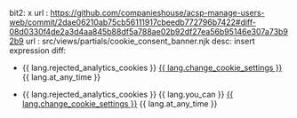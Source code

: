 bit2: x
url : https://github.com/companieshouse/acsp-manage-users-web/commit/2dae06210ab75cb56111917cbeedb772796b7422#diff-08d0330f4de2a3d4aa845b88df5a788ae02b92df27ea56b95146e307a73b92b9
url : src/views/partials/cookie_consent_banner.njk
desc: insert expression
diff:
- <p>{{ lang.rejected_analytics_cookies }} <a class="govuk-link" href="{{ chsUrl }}/help/cookies">{{ lang.change_cookie_settings }}</a> {{ lang.at_any_time }}</p>
+ <p>{{ lang.rejected_analytics_cookies }} {{ lang.you_can }} <a class="govuk-link" href="{{ chsUrl }}/help/cookies">{{ lang.change_cookie_settings }}</a> {{ lang.at_any_time }}</p>